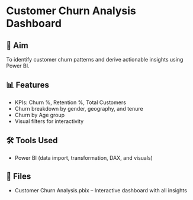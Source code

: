 # Customer Churn Analysis Dashboard

## 🎯 Aim
To identify customer churn patterns and derive actionable insights using Power BI.

## 📊 Features
- KPIs: Churn %, Retention %, Total Customers
- Churn breakdown by gender, geography, and tenure
- Churn by Age group
- Visual filters for interactivity

## 🛠 Tools Used
- Power BI (data import, transformation, DAX, and visuals)

## 📁 Files
- Customer Churn Analysis.pbix – Interactive dashboard with all insights
